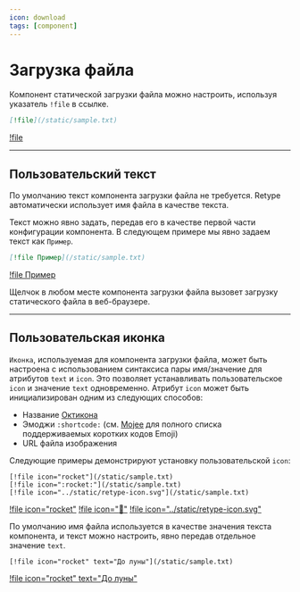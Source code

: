 ```yaml
---
icon: download
tags: [component]
---
```

# Загрузка файла

Компонент статической загрузки файла можно настроить, используя указатель `!file` в ссылке.

```md
[!file](/static/sample.txt)
```

[!file](/static/sample.txt)

---

## Пользовательский текст

По умолчанию текст компонента загрузки файла не требуется. Retype автоматически использует имя файла в качестве текста.

Текст можно явно задать, передав его в качестве первой части конфигурации компонента. В следующем примере мы явно задаем текст как `Пример`.

```md
[!file Пример](/static/sample.txt)
```

[!file Пример](/static/sample.txt)

Щелчок в любом месте компонента загрузки файла вызовет загрузку статического файла в веб-браузере.

---

## Пользовательская иконка

`Иконка`, используемая для компонента загрузки файла, может быть настроена с использованием синтаксиса пары имя/значение для атрибутов `text` и `icon`. Это позволяет устанавливать пользовательское `icon` и значение `text` одновременно. Атрибут `icon` может быть инициализирован одним из следующих способов:
- Название [Октикона](/components/octicons.md) 
- Эмоджи `:shortcode:` (см. [Mojee](https://mojee.io/emojis) для полного списка поддерживаемых коротких кодов Emoji)
- URL файла изображения

Следующие примеры демонстрируют установку пользовательской `icon`:

```
[!file icon="rocket"](/static/sample.txt)
[!file icon=":rocket:"](/static/sample.txt)
[!file icon="../static/retype-icon.svg"](/static/sample.txt)
```

[!file icon="rocket"](/static/sample.txt)
[!file icon=":rocket:"](/static/sample.txt)
[!file icon="../static/retype-icon.svg"](/static/sample.txt)

По умолчанию имя файла используется в качестве значения текста компонента, и текст можно настроить, явно передав отдельное значение `text`.

```
[!file icon="rocket" text="До луны"](/static/sample.txt)
```

[!file icon="rocket" text="До луны"](/static/sample.txt)